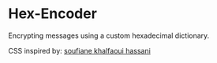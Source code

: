 # Hex-Encoder
Encrypting messages using a custom hexadecimal dictionary.

CSS inspired by: [soufiane khalfaoui hassani](https://codepen.io/soufiane-khalfaoui-hassani/pen/LYpPWda)

